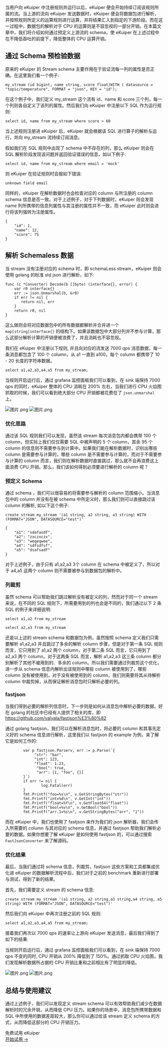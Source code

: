 当用户向 eKuiper 中注册规则并运行以后，eKuiper 便会开始持续订阅该规则所属的流。当上游的流向 eKuiper 发送数据时，eKuiper 便会将数据包进行解析，并按照规则所定义的运算规则进行运算，并将结果汇入到指定的下游阶段。而在这一过程中，数据包的解析对于 CPU 的运算则是不容忽视的一部分开销。在本篇文章中，我们将介绍如何通过预定义上游流的 schema，使 eKuiper 在上述过程中在不降低吞吐的前提下，降低整体的 CPU 运算开销。

## 通过 Schema 预检验数据

原来的 eKuiper 的 Stream schema 主要作用在于验证流每一列的属性是否正确。在这里我们看一个例子:

```
my_stream (id bigint, name string, score float)WITH ( datasource = "topic/temperature", FORMAT = "json", KEY = "id");
```

在这个例子中，我们定义 my_stream 这个流有 id、name 和 score 三个列，每一个列则各自定义了该列的属性。然后我们向 eKuiper 中注册以下 SQL 作为运行规则:

```
select id, name from my_stream where score > 60
```

当上述规则注册进 eKuiper 后，eKuiper 就会根据该 SQL 进行算子的解析与运行，并向 my_stream 流持续订阅消息。  

假如我们在 SQL 规则中出现了 schema 中不存在的列，那么 eKuiper 则会在 SQL 解析阶段发现该问题并返回验证错误的信息，如以下例子:

```
select id, name from my_stream where email = 'mock'
```

则 eKuiper 在验证规则时会报如下错误:

```
unknown field email
```

同样的，eKuiper 在解析数据时也会检查对应的 column 与所注册的 column schema 信息是否一致。对于上述例子，对于下列数据时，eKuiper 则会发现 name 列所携带的信息列属性与其注册的属性并不一致，而 eKuiper 此时则会进行将该列强转为注册属性。

```
{
    "id": 1,
    "name": 12,
    "score": 75
}
```

## 解析 Schemaless 数据

当 stream 没有注册对应的 schema 时，即 schemaLess stream，eKuiper 则会使用 golang 的标准 std json 进行解析，如下:

```
func (c *Converter) Decode(b []byte) (interface{}, error) {
    var r0 interface{}
    err := json.Unmarshal(b, &r0)
    if err != nil {
       return nil, err
    }
    return r0, nil
}
```

这么做则会将对应数据包中的所有数据都解析并合并进一个 `map[string]interface{}` 的结构下。如果该数据包中大部分列并不参与计算，那么这部分解析计算的开销便被浪费了，并且消耗也不容忽视。  

我们在 eKuiper 中注册以下规则, 并且向对应的流发送 7000 qps 消息数据，每一条消息都包含了 100 个 column，从 a1 一直到 a100，每个 column 都携带了 10 - 20 长度的字符串数据。

```
select a1,a2,a3,a4,a5 from my_stream;
```

当规则开启运行后，通过 grafana 监控面板我们可以看到，在 sink 端保持 7000 qps 的同时，eKuiper 整体的 CPU 消耗在 200% 左右，当我们进行 CPU 火焰图抓取的时候，我们可以看到绝大部分 CPU 开销都被花费在了 `json.unmarshal` 上。

![图片.png](https://assets.emqx.com/images/c90f6457d741ab2355089146524fdaaf.png)
![图片.png](https://assets.emqx.com/images/2f971e3bb33190637d21a250d650f702.png)

### 优化思路

通过该 SQL 规则我们可以发现，虽然该 stream 每次消息包内都会携带 100 个 column，但实际上我们仅仅需要 SQL 中被声明的 5 个 column，其余 95 个 column 的信息则不需要参与到计算中。如果我们能在解析数据时，识别出哪些 column 是需要参与计算的，哪些 column 是不需要参与计算的，而对于不需要参与计算的 column 而言，我们则在解析数据时直接跳过，那么就不会再浪费这上面浪费 CPU 开销。那么，我们该如何得到必须要进行解析的 column 呢？

### 预定义 Schema

通过 schema ，我们可以很容易的将需要参与解析的 column 范围缩小。当消息包中的 column 并没有在被 schema 中所定义时，那么我们则可以直接跳过该 column 的解析, 如以下这个例子:

```
create stream my_stream '(a1 string, a2 string, a3 string) WITH (FORMAT="JSON", DATASOURCE="test")'
```

```
{
    "a1": "sdafasdf",
    "a2": "zxczxczx",
    "a3": "weqeqwee",
    "a4": "sdfsdfsf",
    "a5": "dsafsadf"
}
```

对于上述例子，由于只有 a1,a2,a3 3个 column 在 schema 中被定义了，所以对于 a4,a5 这两个 column 则不需要被参与到数据包的解析中。

### 列裁剪

虽然 schema 可以帮助我们跳过解析没有被定义的列，然而对于同一个 stream 来说，在不同的 SQL 规则下，所需要用到的列也会是不同的，我们通过以下 2 条 SQL 的例子来详细说明:

```
select a1,a2 from my_stream
```

```
select a2,a3 from my_stream
```

还是以上述的 stream schema 和数据包为例，虽然按照 schema 定义我们只需要解析 a1,a2,a3 并且跳过了多余的解析 column 步骤，但是对于第一条 SQL 规则而言，它只用到了 a1,a2 两个 column，对于第二条 SQL 而言，它只用到了 a2,a3 两个 column。对于这两条 SQL 而言，解析 a1,a2,a3 这三条 column 都分别解析了其他不被用到的、多余的 column。所以我们需要通过列裁剪这个优化，进一步从 schema 信息内解析出该规则中哪些 column 被使用到了，哪些 column 没有被使用到，对于没有被使用到的 column，我们则需要将其从待解析 column 中裁剪掉，从而保证解析消息包时只解析必要的列。

### fastjson

当我们得到必要的解析列信息时，下一步则是如何从消息包中解析必要的数据。好在 golang 的社区中已经有人提供了相关的库，即 https://github.com/valyala/fastjson%E3%80%82

 通过 golang fastjson，我们可以在解析消息包时，将必要的 column 和其事先定义好的 schema 信息进行解析，这里我们以 fastjson 的 example 为例，来了解它是如何工作的:

```
        var p fastjson.Parserv, err := p.Parse(`{                
             "str": "bar",                
             "int": 123,                
             "float": 1.23,                
              "bool": true,                
              "arr": [1, "foo", {}]        
        }`)
        if err != nil {
                log.Fatal(err)
        }
        fmt.Printf("foo=%s\n", v.GetStringBytes("str"))
        fmt.Printf("int=%d\n", v.GetInt("int"))
        fmt.Printf("float=%f\n", v.GetFloat64("float"))
        fmt.Printf("bool=%v\n", v.GetBool("bool"))
        fmt.Printf("arr.1=%s\n", v.GetStringBytes("arr", "1"))
```

而在 eKuiper 中，我们也使用了 fastjson 来作为我们的 json 解析器，我们会传入所需要的 column 与其对应的 schema 信息，并通过 fastjson 帮助我们解析必要的数据。如果你想要了解 eKuiper 是如何使用 fastjson 的，可以通过搜索 `FastJsonConverter` 来了解源码。

### 优化结果

最后，当我们通过将 schema 信息，列裁剪，fastjson 这些方案和工具都集成优化进 eKuiper 的数据解析流程中后，我们对于之前的 benchmark 重新进行部署与测试，得到了新的结果。  

首先，我们需要定义 stream 的 schema 信息:

```
create stream my_stream '(a1 string, a2 string,a3 string,a4 string, a5 string) WITH (FORMAT="JSON", DATASOURCE="test")'
```

然后我们向 eKuiper 中再次注册之前的 SQL 规则:

```
select a1,a2,a3,a4,a5 from my_stream;
```

接着我们再次以 7000 qps 的速率让上游向 eKuiper 发送消息，最后我们得到了如下的结果:

当规则开启运行后，通过 grafana 监控面板我们可以看到，在 sink 端保持 7000 qps 不变的同时, CPU 开销从 200% 降低到了 150%。通过抓取 CPU 火焰图，我们发现解析数据所占据的 CPU 开销比重和之前相比有了明显的降低。

![图片.png](https://assets.emqx.com/images/0602749d38551d6800957f42843942a4.png)
![图片.png](https://assets.emqx.com/images/60e57ef2d938b8973a7f1234ae8fb9f6.png)

## 总结与使用建议

通过上述例子，我们可以发现定义 stream schema 可以有效帮助我们减少在数据解析时的冗余开销，从而降低 CPU 压力。如果你的场景中，消息包所携带数据和 SQL 中所使用的数据差距较大，那么你可以通过给该 stream 定义 schema 的方式，从而降低这部分的 CPU 开销压力。



<section class="promotion">
    <div>
        免费试用 eKuiper
    </div>
    <a href="https://ekuiper.org/zh/downloads" class="button is-gradient px-5">开始试用 →</a>
</section>
